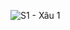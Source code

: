 ![S1 - Xâu 1](https://github.com/VanHoang110802/Competitive_Programming/assets/108053955/8a3eda04-3c18-4cc5-ae4f-372aee9b162b)
